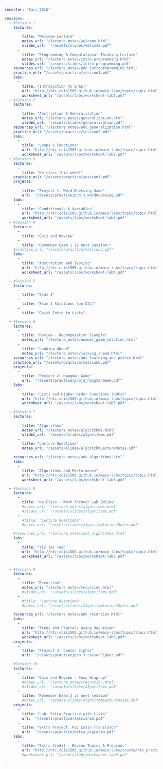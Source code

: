 ```yaml
---
semester: "Fall 2015"

sessions:
  - #Session 1
    lectures:
      -
        title: "Welcome Lecture"
        notes_url: "/lecture_notes/welcome.html"
        slides_url:  "/assets/slides/welcome.pdf"
      -
        title: "Programming & Computational Thinking Lecture"
        notes_url: "/lecture_notes/intro-programming.html"
        slides_url: "/assets/slides/intro-programming.pdf"
    resources_url: "/lecture_notes/add_introprogramming.html"
    practice_url: "/assets/practice/session1.pdf"
    labs:
      -
        title: "Introduction to Snap!"
        url: "http://htc-ccis1505.github.io/main-labs/topic/topic.html?topic=htc_fund/intro_pair/1-introduction-v2.topic&course=htc_f15.html&novideo&noreading&noassignment"
        worksheet_url: "/assets/labs/worksheet-lab1.pdf"
  - #Session 2
    lectures:
      -
        title: "Abstraction & Generalization"
        notes_url: "/lecture_notes/generalization.html"
        slides_url: "/assets/slides/generalization.pdf"
    resources_url: "/lecture_notes/add_generalization.html"
    practice_url: "/assets/practice/session2.pdf"
    labs:
      -
        title: "Loops & Functions"
        url: "http://htc-ccis1505.github.io/main-labs/topic/topic.html?topic=htc_fund/intro_pair/2-loops-variables.topic&course=htc_f15.html&novideo&noreading&noassignment"
        worksheet_url: "/assets/labs/worksheet-lab2.pdf"
  - #Session 3
    lectures:
      -
        title: "No class this week!"
    practice_url: "/assets/practice/session3.pdf"
    projects:
      -
        title: "Project 1: Word Guessing Game"
        url:  "/assets/practice/proj1_wordGuessing.pdf"
    labs:
      -
        title: "Conditionals & Variables"
        url: "http://htc-ccis1505.github.io/main-labs/topic/topic.html?topic=htc_fund/intro_pair/3-conditionals.topic&course=htc_f15.html&novideo&noreading&noassignment"
        worksheet_url: "/assets/labs/worksheet-lab3.pdf"
  - #Session 4
    lectures:
      -
        title: "Quiz and Review"
      -
        title: "Remember Exam 1 is next session!"
    #practice_url: "/assets/practice/session3.pdf"
    labs:
      -
        title: "Abstraction and Testing"
        url: "http://htc-ccis1505.github.io/main-labs/topic/topic.html?topic=htc_fund/intro_pair/4-abstraction-testing.topic&course=htc_f15.html&novideo&noreading&noassignment"
        worksheet_url: "/assets/labs/worksheet-lab4.pdf"

  - #Session 5
    lectures:
      -
        title: "Exam 1"
      -
        title: "Exam 1 Solutions (on D2L)"
      -
        title: "Quick Intro to Lists"

  - #Session 6
    lectures:
      -
        title: "Review - Decomposition Example"
        notes_url: "/lecture_notes/number_game_solution.html"
      -
        title: "Looking Ahead"
        notes_url: "/lecture_notes/looking_ahead.html"
    resources_url: "/lecture_notes/add_learning_and_python.html"
    practice_url: "/assets/practice/session6.pdf"
    projects:
      -
        title: "Project 2: Hangman Game"
        url:  "/assets/practice/proj2_hangmanGame.pdf"
    labs:
      -
        title: "Lists and Higher Order Functions (HOFs)"
        url: "http://htc-ccis1505.github.io/main-labs/topic/topic.html?topic=htc_fund/lists/lists-I.topic&course=htc_f15.html&novideo&noreading&noassignment"
        worksheet_url: "/assets/labs/worksheet-lab5.pdf"

  - #Session 7
    lectures:
      -
        title: "Algorithms"
        notes_url: "/lecture_notes/algorithms.html"
        slides_url: "/assets/slides/algorithms.pdf"
      -
        title: "Lecture Questions"
        notes_url: "/assets/slides/algorithmLectureNotes.pdf"

    resources_url: "/lecture_notes/add_algorithms.html"
    labs:
      -
        title: "Algorithms and Performance"
        url: "http://htc-ccis1505.github.io/main-labs/topic/topic.html?topic=htc_fund/areas/algorithms.topic&course=htc_f15.html&novideo&noreading&noassignment"
        worksheet_url: "/assets/labs/worksheet-lab6.pdf"

  - #Session 8
    lectures:
      -
        title: "No Class - Work through Lab Online"
        #notes_url: "/lecture_notes/algorithms.html"
        #slides_url: "/assets/slides/algorithms.pdf"
      -
        #title: "Lecture Questions"
        #notes_url: "/assets/slides/algorithmLectureNotes.pdf"

    #resources_url: "/lecture_notes/add_algorithms.html"
    labs:
      -
        title: "Tic Tac Toe"
        url: "http://htc-ccis1505.github.io/main-labs/topic/topic.html?topic=htc_fund/lists/tic-tac-toe.topic&course=htc_f15.html&novideo&noreading&noassignment"
        worksheet_url: "/assets/labs/worksheet-lab7.pdf"


  - #Session 9
    lectures:
      -
        title: "Recursion"
        notes_url: "/lecture_notes/recursion.html"
        #slides_url: "/assets/slides/algorithms.pdf"
      -
        #title: "Lecture Questions"
        #notes_url: "/assets/slides/algorithmLectureNotes.pdf"

    resources_url: "/lecture_notes/add_recursion.html"
    labs:
      -
        title: "Trees and Fractals using Recursion"
        url: "http://htc-ccis1505.github.io/main-labs/topic/topic.html?topic=htc_fund/recursion/recursion-trees-fractals.topic&course=htc_f15.html&novideo&noreading&noassignment"
        worksheet_url: "/assets/labs/worksheet-lab8.pdf"
    projects:
      -
        title: "Project 3: Caesar Cipher"
        url:  "/assets/practice/proj3_caesarCipher.pdf"

  - #Session 10
    lectures:
      -
        title: "Quiz and Review - Snap Wrap-up"
        #notes_url: "/lecture_notes/recursion.html"
        #slides_url: "/assets/slides/algorithms.pdf"
      -
        title: "Remember Exam 2 is next session"
        #notes_url: "/assets/slides/algorithmLectureNotes.pdf"
    projects:
      -
        title: "Lab: Extra Practice with Lists"
        url:  "/assets/practice/session10.pdf"
      -
        title: "Extra Project: Pig Latin Translator"
        url:  "/assets/practice/extra_pigLatin.pdf"
    labs:
      -
        title: "Extra Credit - Review Topics & Programs"
        url: "http://htc-ccis1505.github.io/main-labs/course/htc_practice_f15.html"
        #worksheet_url: "/assets/labs/worksheet-lab8.pdf"

---
```


